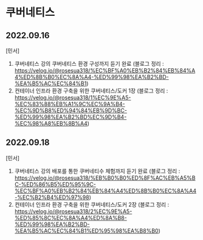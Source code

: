 # 쿠버네티스

## 2022.09.16
[민서] <br>
1. 쿠버네티스 강의 쿠버네티스 환경 구성까지 듣기 완료 (블로그 정리 : https://velog.io/@rosesua318/%EC%BF%A0%EB%B2%84%EB%84%A4%ED%8B%B0%EC%8A%A4-%ED%99%98%EA%B2%BD-%EA%B5%AC%EC%84%B1) <br>
2. 컨테이너 인프라 환경 구축을 위한 쿠버네티스/도커 1장 (블로그 정리 : https://velog.io/@rosesua318/1%EC%9E%A5-%EC%83%88%EB%A1%9C%EC%9A%B4-%EC%9D%B8%ED%94%84%EB%9D%BC-%ED%99%98%EA%B2%BD%EC%9D%B4-%EC%98%A8%EB%8B%A4) <br>

## 2022.09.18
[민서] <br>
1. 쿠버네티스 강의 배포를 통한 쿠버네티수 체험까지 듣기 완료 (블로그 정리 : https://velog.io/@rosesua318/%EB%B0%B0%ED%8F%AC%EB%A5%BC-%ED%86%B5%ED%95%9C-%EC%BF%A0%EB%B2%84%EB%84%A4%ED%8B%B0%EC%8A%A4-%EC%B2%B4%ED%97%98) <br>
2. 컨테이너 인프라 환경 구축을 위한 쿠버네티스/도커 2장 (블로그 정리 : https://velog.io/@rosesua318/2%EC%9E%A5-%ED%85%8C%EC%8A%A4%ED%8A%B8-%ED%99%98%EA%B2%BD-%EA%B5%AC%EC%84%B1%ED%95%98%EA%B8%B0) <br>
